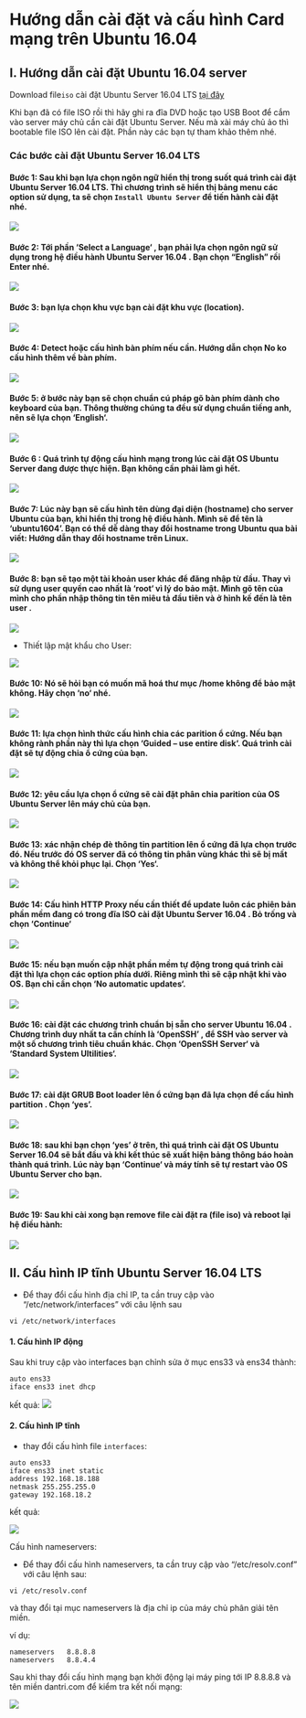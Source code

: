 # Hướng dẫn cài đặt và cấu hình Card mạng trên Ubuntu 16.04
## I. Hướng dẫn cài đặt Ubuntu 16.04 server
Download file`iso` cài đặt Ubuntu Server 16.04 LTS [tại đây](https://releases.ubuntu.com/16.04/ubuntu-16.04.7-server-amd64.iso)

Khi bạn đã có file ISO rồi thì hãy ghi ra đĩa DVD hoặc tạo USB Boot để cắm vào server máy chủ cần cài đặt Ubuntu Server. Nếu mà xài máy chủ ảo thì bootable file ISO lên cài đặt. Phần này các bạn tự tham khảo thêm nhé.

### Các bước cài đặt Ubuntu Server 16.04 LTS
#### Bước 1: Sau khi bạn lựa chọn ngôn ngữ hiển thị trong suốt quá trình cài đặt Ubuntu Server 16.04 LTS. Thì chương trình sẽ hiển thị bảng menu các option sử dụng, ta sẽ chọn `Install Ubuntu Server` để tiến hành cài đặt nhé.

<img src="https://image.prntscr.com/image/gCdUiZouSzCHcWoj1ZYCcQ.png">

#### Bước 2: Tới phần ‘Select a Language‘ , bạn phải lựa chọn ngôn ngữ sử dụng trong hệ điều hành Ubuntu Server 16.04 . Bạn chọn “English” rồi Enter nhé.

<img src="https://image.prntscr.com/image/AnaBAjiFRSaAQIk28PV0lA.png">

#### Bước 3:  bạn lựa chọn khu vực bạn cài đặt khu vực (location).


<img src="https://image.prntscr.com/image/XbqmOy4iSbOhaN0A7hFLfg.png">

#### Bước 4: Detect hoặc cấu hình bàn phím nếu cần. Hướng dẫn chọn No ko cấu hình thêm về bàn phím.

<img src="https://image.prntscr.com/image/6pW6JkzNT_uUG1FF_Bd5FQ.png">

#### Bước 5: ở bước này bạn sẽ chọn chuẩn cú pháp gõ bàn phím dành cho keyboard của bạn. Thông thường chúng ta đều sử dụng chuẩn tiếng anh, nên sẽ lựa chọn ‘English‘.
<img src="https://image.prntscr.com/image/Gq_uLhTeSGWNHDHvuwFKAQ.png">

#### Bước 6 : Quá trình tự động cấu hình mạng trong lúc cài đặt OS Ubuntu Server đang được thực hiện. Bạn không cần phải làm gì hết.
<img src="https://image.prntscr.com/image/qpOEiy4qTYqQfB7ZalHkIg.png">

#### Bước 7: Lúc này bạn sẽ cấu hình tên dùng đại diện (hostname) cho server Ubuntu của bạn, khi hiển thị trong hệ điều hành. Mình sẽ để tên là ‘ubuntu1604’. Bạn có thể dễ dàng thay đổi hostname trong Ubuntu qua bài viết: Hướng dẫn thay đổi hostname trên Linux.

<img src="https://image.prntscr.com/image/at7TKx4tRaWa3u4RYetxUw.png">

#### Bước 8: bạn sẽ tạo một tài khoản user khác để đăng nhập từ đầu. Thay vì sử dụng user quyền cao nhất là ‘root‘ vì lý do bảo mật. Mình gõ tên của mình cho phần nhập thông tin tên miêu tả đầu tiên và ở hình kế đến là tên user .

<img src="https://image.prntscr.com/image/exXb1GJ0T4qhAc4483LcnA.png">

- Thiết lập mật khẩu cho User:

<img src="https://image.prntscr.com/image/i6kFxqNJSpqX5HlqIqadvw.png">

#### Bước 10: Nó sẽ hỏi bạn có muốn mã hoá thư mục /home không để bảo mật không. Hãy chọn ‘no‘ nhé.

<img src="https://image.prntscr.com/image/COp59E2kTb_VXusDXhbxvg.png">

#### Bước 11: lựa chọn hình thức cấu hình chia các parition ổ cứng. Nếu bạn không rành phần này thì lựa chọn ‘Guided – use entire disk‘. Quá trình cài đặt sẽ tự động chia ổ cứng của bạn.

<img src="https://image.prntscr.com/image/wIXHzEUCRi2dzzdHV7ciUA.png">

#### Bước 12: yêu cầu lựa chọn ổ cứng sẽ cài đặt phân chia parition của OS Ubuntu Server lên máy chủ của bạn.

<img src="https://image.prntscr.com/image/BT5GoUq4Q2mNLMT5ytZLLg.png">

#### Bước 13: xác nhận chép đè thông tin partition lên ổ cứng đã lựa chọn trước đó. Nếu trước đó OS server đã có thông tin phân vùng khác thì sẽ bị mất và không thể khỏi phục lại. Chọn ‘Yes‘.

<img src="https://image.prntscr.com/image/XlT26TnTS7asU1jQzrkYnQ.png">

#### Bước 14: Cấu hình HTTP Proxy nếu cần thiết để update luôn các phiên bản phần mềm đang có trong đĩa ISO cài đặt Ubuntu Server 16.04 . Bỏ trống và chọn ‘Continue‘

<img src="https://image.prntscr.com/image/mhu8OmvISS6iOXyL98t-Bw.png">

#### Bước 15: nếu bạn muốn cập nhật phần mềm tự động trong quá trình cài đặt thì lựa chọn các option phía dưới. Riêng mình thì sẽ cập nhật khi vào OS. Bạn chỉ cần chọn ‘No automatic updates‘.


<img src="https://image.prntscr.com/image/r8y9GCbFReyYIAu6ZkDnYA.png">

#### Bước 16: cài đặt các chương trình chuẩn bị sẵn cho server Ubuntu 16.04 . Chương trình duy nhất ta cần chính là ‘OpenSSH’ , để SSH vào server và một số chương trình tiêu chuẩn khác. Chọn ‘OpenSSH Server‘ và ‘Standard System Ultilities‘.
<img src="https://image.prntscr.com/image/pDABc972Tl_aXw8DVgZoFQ.png">

#### Bước 17: cài đặt GRUB Boot loader lên ổ cứng bạn đã lựa chọn để cấu hình partition . Chọn ‘yes’.

<img src="https://image.prntscr.com/image/JUOnFZwaQXyViYZVcj-LgA.png">

#### Bước 18: sau khi bạn chọn ‘yes’ ở trên, thì quá trình cài đặt OS Ubuntu Server 16.04 sẽ bắt đầu và khi kết thúc sẽ xuất hiện bảng thông báo hoàn thành quá trình. Lúc này bạn ‘Continue‘ và máy tính sẽ tự restart vào OS Ubuntu Server cho bạn.


<img src="https://image.prntscr.com/image/ctr_QEx5Qcmo7G9SGrjXiQ.png">

#### Bước 19: Sau khi cài xong bạn remove file cài đặt ra (file iso) và reboot lại hệ điều hành:

<img src="https://image.prntscr.com/image/DVgZfW_ISUKu3Ne6XVGGYw.png">

## II. Cấu hình IP tĩnh Ubuntu Server 16.04 LTS
- Để thay đổi cấu hình địa chỉ IP, ta cần truy cập vào “/etc/network/interfaces” với câu lệnh sau
```
vi /etc/network/interfaces
```
#### 1. Cấu hình IP động

Sau khi truy cập vào interfaces bạn chỉnh sửa ở mục ens33 và ens34 thành:

```
auto ens33
iface ens33 inet dhcp

```

kết quả: 
<img src="https://image.prntscr.com/image/LMuQ_a11Qe2J5-MmZyawzw.png">

#### 2. Cấu hình IP tĩnh
- thay đổi cấu hình file  `interfaces`:
```
auto ens33
iface ens33 inet static
address 192.168.18.188
netmask 255.255.255.0
gateway 192.168.18.2
```
kết quả:

<img src="https://image.prntscr.com/image/jDjMK3OmTf6Z_f4nDqL91Q.png">

Cấu hình nameservers:
- Để thay đổi cấu hình nameservers, ta cần truy cập vào “/etc/resolv.conf” với câu lệnh sau:
```
vi /etc/resolv.conf
```
và thay đổi tại mục nameservers là địa chỉ ip của máy chủ phân giải tên miền.

ví dụ:
```
nameservers   8.8.8.8
nameservers   8.8.4.4
```
Sau khi thay đổi cấu hình mạng bạn khởi động lại máy ping tới IP 8.8.8.8 và tên miền dantri.com để kiểm tra kết nối mạng:

<img src="https://image.prntscr.com/image/j_D0XDtFRveNr529xCBMzA.png">